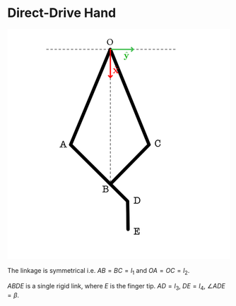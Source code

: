 # Direct-Drive Hand







![linkage figure](images/linkage_geometry.png)

The linkage is symmetrical i.e. $AB=BC=l_1$ and $OA=OC=l_2$.

$ABDE$ is a single rigid link, where $E$ is the finger tip. $AD=l_3$, $DE=l_4$, $\angle ADE=\beta$.






